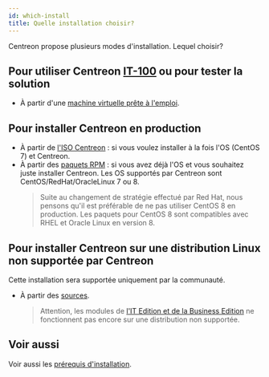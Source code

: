 ```yaml
---
id: which-install
title: Quelle installation choisir?
---
```


Centreon propose plusieurs modes d'installation. Lequel choisir?

## Pour utiliser Centreon [IT-100](IT100.html) ou pour tester la solution

- À partir d'une [machine virtuelle prête à l'emploi](../installation/installation-of-a-central-server/using-virtual-machines.html).

## Pour installer Centreon en production

- À partir de [l'ISO Centreon](../installation/installation-of-a-central-server/using-centreon-iso.html) : si vous
  voulez installer à la fois l'OS (CentOS 7) et Centreon.
- À partir des [paquets RPM](../installation/installation-of-a-central-server/using-packages.html) : si vous avez déjà
  l'OS et vous souhaitez juste installer Centreon. Les OS supportés par Centreon sont CentOS/RedHat/OracleLinux 7 ou 8. 
  > Suite au changement de stratégie effectué par Red Hat, nous pensons qu'il est préférable de ne pas utiliser CentOS
  > 8 en production. Les paquets pour CentOS 8 sont compatibles avec RHEL et Oracle Linux en version 8.

## Pour installer Centreon sur une distribution Linux non supportée par Centreon

Cette installation sera supportée uniquement par la communauté.

- À partir des [sources](../installation/installation-of-a-central-server/using-sources.html).
  > Attention, les modules de [l'IT Edition et de la Business Edition](https://www.centreon.com/editions/) ne
  > fonctionnent pas encore sur une distribution non supportée.

## Voir aussi 
Voir aussi les [prérequis d'installation](../installation/prerequisites.html).